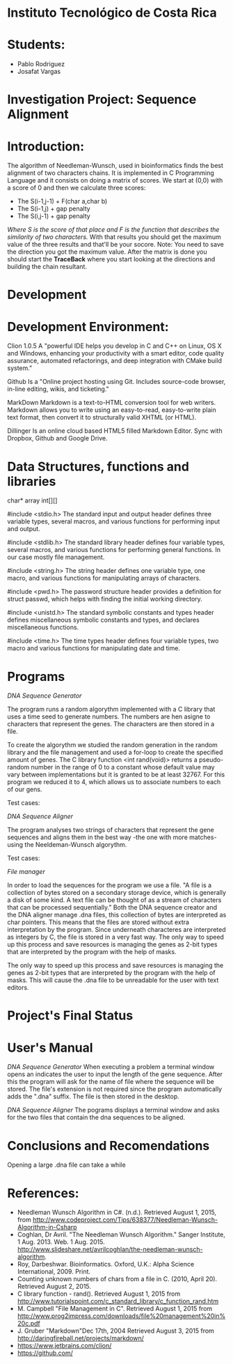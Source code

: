 # Instituto Tecnológico de Costa Rica

# Students:
- Pablo Rodriguez
- Josafat Vargas

# **Investigation Project: Sequence Alignment**
# Introduction: 
The algorithm of Needleman-Wunsch, used in bioinformatics finds the best alignment of two characters chains. It is implemented in C Programming Language and it consists on doing a matrix of scores. We start at (0,0) with a score of 0 and then we calculate three scores:

* The S(i-1,j-1) + F(char a,char b)
* The S(i-1,j) + gap penalty
* The S(i,j-1) + gap penalty

_Where S is the score of that place and F is the function that describes the similarity of two characters._
With that results you should get the maximum value of the three results and that'll be your socore. Note: You need to save the direction you got the maximum value.
After the matrix is done you should start the **TraceBack** where you start looking at the directions and building the chain resultant.

# **Development**
# Development Environment:

Clion 1.0.5
A "powerful IDE helps you develop in C and C++ on Linux, OS X and Windows, enhancing your productivity with a smart editor, code quality assurance, automated refactorings, and deep integration with CMake build system."

Github
Is a "Online project hosting using Git. Includes source-code browser, in-line editing, wikis, and ticketing."

MarkDown
Markdown is a text-to-HTML conversion tool for web writers. Markdown allows you to write using an easy-to-read, easy-to-write plain text format, then convert it to structurally valid XHTML (or HTML).

Dillinger
Is an online cloud based HTML5 filled Markdown Editor. Sync with Dropbox, Github and Google Drive.

# Data Structures, functions and libraries

char*
array int[][]

#include <stdio.h> 
The standard input and output header defines three variable types, several macros, and various functions for performing input and output.

#include <stdlib.h>
The standard library header defines four variable types, several macros, and various functions for performing general functions. In our case mostly file management.

#include <string.h>
The string header defines one variable type, one macro, and various functions for manipulating arrays of characters.

#include <pwd.h>
The password structure header provides a definition for struct passwd, which helps with finding the initial working directory.

#include <unistd.h>
The standard symbolic constants and types header defines miscellaneous symbolic constants and types, and declares miscellaneous functions.

#include <time.h>
The time types header defines four variable types, two macro and various functions for manipulating date and time.

# Programs

_DNA Sequence Generator_

The program runs a random algorythm implemented with a C library that uses a time seed to generate numbers. The numbers are hen asigne to characters that represent the genes. The characters are then stored in a file.

To create the algorythm we studied the random generation in the random library and the file management and used a for-loop to create the specified amount of genes. The C library function <int rand(void)> returns a pseudo-random number in the range of 0 to a constant whose default value may vary between implementations but it is granted to be at least 32767. For this program we reduced it to 4, which allows us to associate numbers to each of our gens.

Test cases:

_DNA Sequence Aligner_

The program analyses two strings of characters that represent the gene sequences and aligns them in the best way -the one with more matches- using the Neeldeman-Wunsch algorythm.

Test cases:

_File manager_

In order to load the sequences for the program we use a file. "A file is a collection of bytes stored on a secondary storage device, which is generally a disk of some kind.  A text file can be thought of as a stream of characters that can be processed sequentially." Both the DNA sequence creator and the DNA aligner manage .dna files, this collection of bytes are interpreted as char pointers. This means that the files are stored without extra interpretation by the program. Since underneath characteres are interpreted as integers by C, the file is stored in a very fast way. The only way to speed up this process and save resources is managing the genes as 2-bit types that are interpreted by the program with the help of masks.

The only way to speed up this process and save resources is managing the genes as 2-bit types that are interpreted by the program with the help of masks. This will cause the .dna file to be unreadable for the user with text editors.

# Project's Final Status

# User's Manual

_DNA Sequence Generator_
When executing a problem a terminal window opens an indicates the user to input the length of the gene sequence. After this the program will ask for the name of file where the sequence will be stored. The file's extension is not required since the program automatically adds the ".dna" suffix. The file is then stored in the desktop.

_DNA Sequence Aligner_
The pograms displays a terminal window and asks for the two files that contain the dna sequences to be aligned. 

# Conclusions and Recomendations

Opening a large .dna file can take a while



# References:

* Needleman Wunsch Algorithm in C#. (n.d.). Retrieved August 1, 2015, from http://www.codeproject.com/Tips/638377/Needleman-Wunsch-Algorithm-in-Csharp 
* Coghlan, Dr Avril. "The Needleman Wunsch Algorithm." Sanger Institute, 1 Aug. 2013. Web. 1 Aug. 2015. <http://www.slideshare.net/avrilcoghlan/the-needleman-wunsch-algorithm>.
* Roy, Darbeshwar. Bioinformatics. Oxford, U.K.: Alpha Science International, 2009. Print. 
* Counting unknown numbers of chars from a file in C. (2010, April 20). Retrieved August 2, 2015.
* C library function - rand(). Retrieved August 1, 2015 from <http://www.tutorialspoint.com/c_standard_library/c_function_rand.htm>
* M. Campbell "File Management in C". Retrieved August 1, 2015 from 
<http://www.prog2impress.com/downloads/file%20management%20in%20c.pdf>
* J. Gruber "Markdown"Dec 17th, 2004 Retrieved August 3, 2015 from <http://daringfireball.net/projects/markdown/>
* https://www.jetbrains.com/clion/
* https://github.com/
